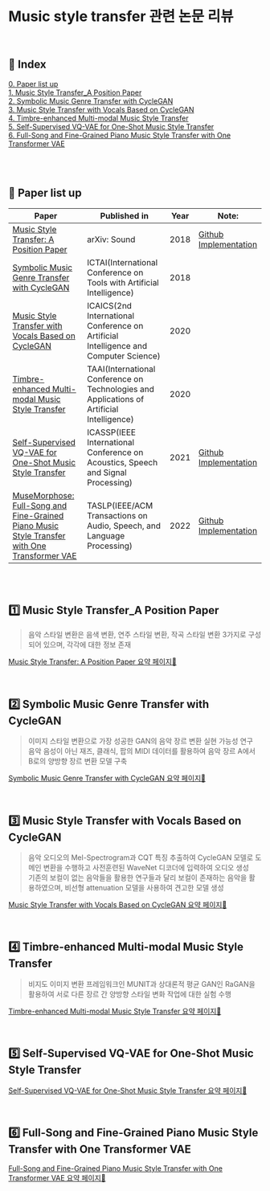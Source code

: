 # Music style transfer 관련 논문 리뷰  
<br/>

## 📌 Index
[0. Paper list up](#📃-Paper-list-up)  
[1. Music Style Transfer_A Position Paper](#1️⃣-Music-Style-Transfer_A-Position-Paper)  
[2. Symbolic Music Genre Transfer with CycleGAN](#2️⃣-Symbolic-Music-Genre-Transfer-with-CycleGAN)  
[3. Music Style Transfer with Vocals Based on CycleGAN](#3️⃣-Music-Style-Transfer-with-Vocals-Based-on-CycleGAN)  
[4. Timbre-enhanced Multi-modal Music Style Transfer](#4️⃣-Timbre-enhanced-Multi-modal-Music-Style-Transfer)  
[5. Self-Supervised VQ-VAE for One-Shot Music Style Transfer](#5️⃣-Self-Supervised-VQ-VAE-for-One-Shot-Music-Style-Transfer)  
[6. Full-Song and Fine-Grained Piano Music Style Transfer with One Transformer VAE](#6️⃣-Full-Song-and-Fine-Grained-Piano-Music-Style-Transfer-with-One-Transformer-VAE)  
  
<br/><br/>
  
  
## 📃 Paper list up
|Paper|Published in|Year|Note:|
|------|---|:--:|---|
|[Music Style Transfer: A Position Paper](https://arxiv.org/pdf/1803.06841.pdf)|arXiv: Sound|2018|[Github Implementation](https://github.com/ChienYuLu/Play-As-You-Like-Timbre-Enhanced-Multi-modal-Music-Style-Transfer)|
|[Symbolic Music Genre Transfer with CycleGAN](https://arxiv.org/pdf/1809.07575.pdf)|ICTAI(International Conference on Tools with Artificial Intelligence)|2018||
|[Music Style Transfer with Vocals Based on CycleGAN](https://iopscience.iop.org/article/10.1088/1742-6596/1631/1/012039)|ICAICS(2nd International Conference on Artificial Intelligence and Computer Science)|2020||
|[Timbre-enhanced Multi-modal Music Style Transfer](https://arxiv.org/pdf/1811.12214.pdf)|TAAI(International Conference on Technologies and Applications of Artificial Intelligence)|2020||
|[Self-Supervised VQ-VAE for One-Shot Music Style Transfer](https://arxiv.org/pdf/2102.05749)|ICASSP(IEEE International Conference on Acoustics, Speech and Signal Processing)|2021|[Github Implementation](https://github.com/cifkao/ss-vq-vae)|
|[MuseMorphose: Full-Song and Fine-Grained Piano Music Style Transfer with One Transformer VAE](https://arxiv.org/pdf/2105.04090)|TASLP(IEEE/ACM Transactions on Audio, Speech, and Language Processing)|2022|[Github Implementation](https://github.com/YatingMusic/MuseMorphose)|


<br/><br/>
  
  
## 1️⃣ Music Style Transfer_A Position Paper
> 음악 스타일 변환은 음색 변환, 연주 스타일 변환, 작곡 스타일 변환 3가지로 구성되어 있으며, 각각에 대한 정보 존재  

[Music Style Transfer: A Position Paper 요약 페이지🔎](https://github.com/Hyeji-Jo/Papers-related-to-the-Music-Style-Transfer/blob/d57a25cfe7b6e00b6e90725ed08f14ccb54fe108/Music%20Style%20Transfer%3A%20A%20Position%20Paper_Summary.md)
  
<br/>

## 2️⃣ Symbolic Music Genre Transfer with CycleGAN
> 이미지 스타일 변환으로 가장 성공한 GAN의 음악 장르 변환 실현 가능성 연구  
> 음악 음성이 아닌 재즈, 클래식, 팝의 MIDI 데이터를 활용하여 음악 장르 A에서 B로의 양방향 장르 변환 모델 구축

[Symbolic Music Genre Transfer with CycleGAN 요약 페이지🔎](https://github.com/Hyeji-Jo/Papers-related-to-the-Music-Style-Transfer/blob/d57a25cfe7b6e00b6e90725ed08f14ccb54fe108/Symbolic%20Music%20Genre%20Transfer%20with%20CycleGAN_Summary.md)  

<br/>

## 3️⃣ Music Style Transfer with Vocals Based on CycleGAN
> 음악 오디오의 Mel-Spectrogram과 CQT 특징 추출하여 CycleGAN 모델로 도메인 변환을 수행하고 사전훈련된 WaveNet 디코더에 입력하여 오디오 생성  
> 기존의 보컬이 없는 음악들을 활용한 연구들과 달리 보컬이 존재하는 음악을 활용하였으며, 비선형 attenuation 모델을 사용하여 견고한 모델 생성  

[Music Style Transfer with Vocals Based on CycleGAN 요약 페이지🔎](https://github.com/Hyeji-Jo/Papers-related-to-the-Music-Style-Transfer/blob/f731efab8428b3ad09808a4a92f457e66b8b471d/Music%20Style%20Transfer%20with%20Vocals%20Based%20on%20CycleGAN_Summary.md)   

<br/>
  
## 4️⃣ Timbre-enhanced Multi-modal Music Style Transfer
> 비지도 이미지 변환 프레임워크인 MUNIT과 상대론적 평균 GAN인 RaGAN을 활용하여 서로 다른 장르 간 양방향 스타일 변화 작업에 대한 실험 수행  

[Timbre-enhanced Multi-modal Music Style Transfer 요약 페이지🔎](https://github.com/Hyeji-Jo/Papers-related-to-the-Music-Style-Transfer/blob/d57a25cfe7b6e00b6e90725ed08f14ccb54fe108/Play%20as%20You%20Like%3A%20Timbre-Enhanced%20Multi-Modal%20Music%20Style%20Transfer_%20Summary.md)  

<br/>
  
## 5️⃣ Self-Supervised VQ-VAE for One-Shot Music Style Transfer
> 

[Self-Supervised VQ-VAE for One-Shot Music Style Transfer 요약 페이지🔎](https://github.com/Hyeji-Jo/Papers-related-to-the-Music-Style-Transfer/blob/main/Self-Supervised%20VQ-VAE%20for%20One-Shot%20Music%20Style%20Transfer_Summary.md)  

<br/>
  
## 6️⃣ Full-Song and Fine-Grained Piano Music Style Transfer with One Transformer VAE  
> 

[Full-Song and Fine-Grained Piano Music Style Transfer with One Transformer VAE 요약 페이지🔎]()  

<br/>
